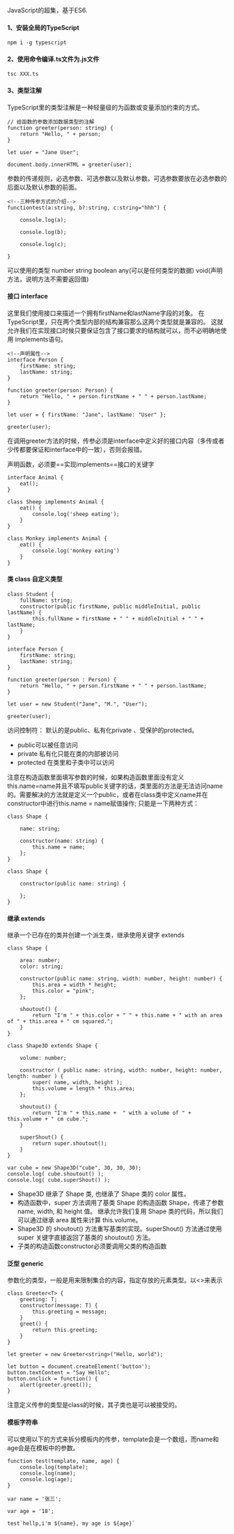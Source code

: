 JavaScript的超集，基于ES6.
#### 1、安装全局的TypeScript

```
npm i -g typescript
```

#### 2、使用命令编译.ts文件为.js文件

```
tsc XXX.ts
```

#### 3、类型注解

TypeScript里的类型注解是一种轻量级的为函数或变量添加约束的方式。

```
// 给函数的参数添加数据类型的注解
function greeter(person: string) {
    return "Hello, " + person;
}

let user = "Jane User";

document.body.innerHTML = greeter(user);
```

参数的传递规则，必选参数、可选参数以及默认参数。可选参数要放在必选参数的后面以及默认参数的前面。

```
<!--三种传参方式的介绍-->
functiontest(a:string, b?:string, c:string="hhh") {

    console.log(a);

    console.log(b);

    console.log(c);

}
```

可以使用的类型
number string boolean any(可以是任何类型的数据) void(声明方法，说明方法不需要返回值)

#### 接口 interface 

这里我们使用接口来描述一个拥有firstName和lastName字段的对象。 在TypeScript里，只在两个类型内部的结构兼容那么这两个类型就是兼容的。 这就允许我们在实现接口时候只要保证包含了接口要求的结构就可以，而不必明确地使用 implements语句。

```
<!--声明属性-->
interface Person {
    firstName: string;
    lastName: string;
}

function greeter(person: Person) {
    return "Hello, " + person.firstName + " " + person.lastName;
}

let user = { firstName: "Jane", lastName: "User" };

greeter(user);
```
在调用greeter方法的时候，传参必须是interface中定义好的接口内容（多传或者少传都要保证和interface中的一致），否则会报错。

声明函数，必须要==实现implements==接口的关键字

```
interface Animal {
    eat();
}

class Sheep implements Animal {
    eat() {
        console.log('sheep eating');
    }
}

class Monkey implements Animal {
    eat() {
        console.log('monkey eating')
    }
}
```

#### 类 class 自定义类型


```
class Student {
    fullName: string;
    constructor(public firstName, public middleInitial, public lastName) {
        this.fullName = firstName + " " + middleInitial + " " + lastName;
    }
}

interface Person {
    firstName: string;
    lastName: string;
}

function greeter(person : Person) {
    return "Hello, " + person.firstName + " " + person.lastName;
}

let user = new Student("Jane", "M.", "User");

greeter(user);
```

访问控制符： 默认的是public、私有化private 、受保护的protected。
- public可以被任意访问
- private 私有化只能在类的内部被访问
- protected 在类里和子类中可以访问

注意在构造函数里面填写参数的时候，如果构造函数里面没有定义this.name=name并且不填写public关键字的话，类里面的方法是无法访问name的。需要解决的方法就是定义一个public，或者在class类中定义name并在constructor中进行this.name = name赋值操作;
只能是一下两种方式：

```
class Shape {

    name: string;

    constructor(name: string) {
        this.name = name;
    };
}
```
```
class Shape {

    constructor(public name: string) {
        
    };
}
```
#### 继承 extends

继承一个已存在的类并创建一个派生类，继承使用关键字 extends

```
class Shape {

    area: number;
    color: string;

    constructor(public name: string, width: number, height: number) {
        this.area = width * height;
        this.color = "pink";
    };

    shoutout() {
        return "I'm " + this.color + " " + this.name + " with an area of " + this.area + " cm squared.";
    }
}

class Shape3D extends Shape {
 
    volume: number;
 
    constructor ( public name: string, width: number, height: number, length: number ) {
        super( name, width, height );
        this.volume = length * this.area;
    };
 
    shoutout() {
        return "I'm " + this.name +  " with a volume of " + this.volume + " cm cube.";
    }
 
    superShout() {
        return super.shoutout();
    }
}
 
var cube = new Shape3D("cube", 30, 30, 30);
console.log( cube.shoutout() );
console.log( cube.superShout() );
```

- Shape3D 继承了 Shape 类, 也继承了 Shape 类的 color 属性。
- 构造函数中，super 方法调用了基类 Shape 的构造函数 Shape，传递了参数 name, width, 和 height 值。 继承允许我们复用 Shape 类的代码，所以我们可以通过继承 area 属性来计算 this.volume。
- Shape3D 的 shoutout() 方法重写基类的实现。superShout() 方法通过使用 super 关键字直接返回了基类的 shoutout() 方法。
- 子类的构造函数constructor必须要调用父类的构造函数


#### 泛型 generic

参数化的类型，一般是用来限制集合的内容，指定存放的元素类型。以<>来表示

```
class Greeter<T> {
    greeting: T;
    constructor(message: T) {
        this.greeting = message;
    }
    greet() {
        return this.greeting;
    }
}

let greeter = new Greeter<string>("Hello, world");

let button = document.createElement('button');
button.textContent = "Say Hello";
button.onclick = function() {
    alert(greeter.greet());
}
```
注意定义传参的类型是class的时候，其子类也是可以被接受的。

#### 模板字符串

可以使用以下的方式来拆分模板内的传参，template会是一个数组，而name和age会是在模板中的参数。
```
function test(template, name, age) {
    console.log(template);
    console.log(name);
    console.log(age);
}

var name = '张三';

var age = '18';

test`hellp,i'm ${name}, my age is ${age}`
```